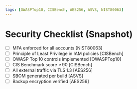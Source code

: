 ```yaml
---
tags: [OWASPTop10, CISBench, AES256, ASVS, NIST80063]
---
```

# Security Checklist (Snapshot)

- [ ] MFA enforced for all accounts [NIST80063]
- [ ] Principle of Least Privilege in IAM policies [CISBench]
- [ ] OWASP Top 10 controls implemented [OWASPTop10]
- [ ] CIS Benchmark score ≥ 90 [CISBench]
- [ ] All external traffic via TLS 1.3 [AES256]
- [ ] SBOM generated per build [ASVS]
- [ ] Backup encryption verified [AES256]
